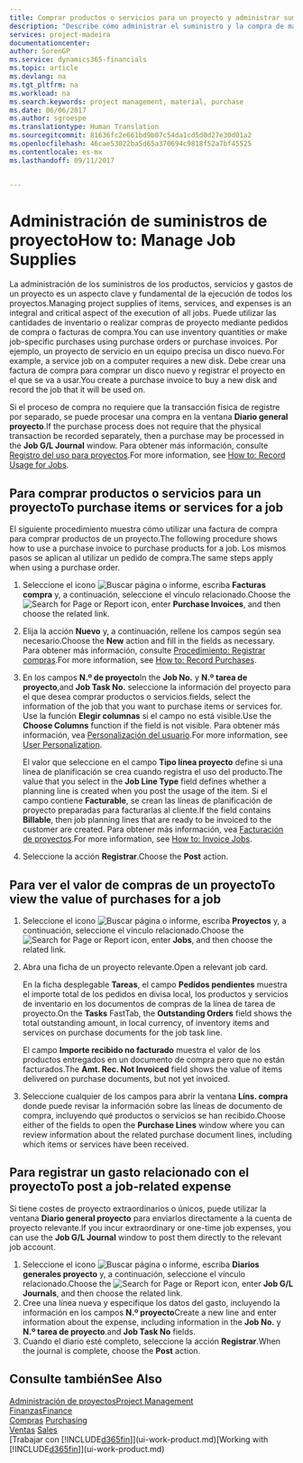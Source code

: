```yaml
---
title: Comprar productos o servicios para un proyecto y administrar suministros | Documentos de Microsoft
description: "Describe cómo administrar el suministro y la compra de materiales y de servicios para los proyectos."
services: project-madeira
documentationcenter: 
author: SorenGP
ms.service: dynamics365-financials
ms.topic: article
ms.devlang: na
ms.tgt_pltfrm: na
ms.workload: na
ms.search.keywords: project management, material, purchase
ms.date: 06/06/2017
ms.author: sgroespe
ms.translationtype: Human Translation
ms.sourcegitcommit: 81636fc2e661bd9b07c54da1cd5d0d27e30d01a2
ms.openlocfilehash: 46cae53022ba5d65a370694c9818f52a7bf45525
ms.contentlocale: es-mx
ms.lasthandoff: 09/11/2017


---
```

# <a name="how-to-manage-job-supplies"></a><span data-ttu-id="e292a-103">Administración de suministros de proyecto</span><span class="sxs-lookup"><span data-stu-id="e292a-103">How to: Manage Job Supplies</span></span>
<span data-ttu-id="e292a-104">La administración de los suministros de los productos, servicios y gastos de un proyecto es un aspecto clave y fundamental de la ejecución de todos los proyectos.</span><span class="sxs-lookup"><span data-stu-id="e292a-104">Managing project supplies of items, services, and expenses is an integral and critical aspect of the execution of all jobs.</span></span> <span data-ttu-id="e292a-105">Puede utilizar las cantidades de inventario o realizar compras de proyecto mediante pedidos de compra o facturas de compra.</span><span class="sxs-lookup"><span data-stu-id="e292a-105">You can use inventory quantities or make job-specific purchases using purchase orders or purchase invoices.</span></span> <span data-ttu-id="e292a-106">Por ejemplo, un proyecto de servicio en un equipo precisa un disco nuevo.</span><span class="sxs-lookup"><span data-stu-id="e292a-106">For example, a service job on a computer requires a new disk.</span></span> <span data-ttu-id="e292a-107">Debe crear una factura de compra para comprar un disco nuevo y registrar el proyecto en el que se va a usar.</span><span class="sxs-lookup"><span data-stu-id="e292a-107">You create a purchase invoice to buy a new disk and record the job that it will be used on.</span></span>

<span data-ttu-id="e292a-108">Si el proceso de compra no requiere que la transacción física de registre por separado, se puede procesar una compra en la ventana **Diario general proyecto**.</span><span class="sxs-lookup"><span data-stu-id="e292a-108">If the purchase process does not require that the physical transaction be recorded separately, then a purchase may be processed in the **Job G/L Journal** window.</span></span> <span data-ttu-id="e292a-109">Para obtener más información, consulte [Registro del uso para proyectos](projects-how-record-job-usage.md).</span><span class="sxs-lookup"><span data-stu-id="e292a-109">For more information, see [How to: Record Usage for Jobs](projects-how-record-job-usage.md).</span></span>

## <a name="to-purchase-items-or-services-for-a-job"></a><span data-ttu-id="e292a-110">Para comprar productos o servicios para un proyecto</span><span class="sxs-lookup"><span data-stu-id="e292a-110">To purchase items or services for a job</span></span>
<span data-ttu-id="e292a-111">El siguiente procedimiento muestra cómo utilizar una factura de compra para comprar productos de un proyecto.</span><span class="sxs-lookup"><span data-stu-id="e292a-111">The following procedure shows how to use a purchase invoice to purchase products for a job.</span></span> <span data-ttu-id="e292a-112">Los mismos pasos se aplican al utilizar un pedido de compra.</span><span class="sxs-lookup"><span data-stu-id="e292a-112">The same steps apply when using a purchase order.</span></span>  

1. <span data-ttu-id="e292a-113">Seleccione el icono ![Buscar página o informe](media/ui-search/search_small.png "icono Buscar página o informe"), escriba **Facturas compra** y, a continuación, seleccione el vínculo relacionado.</span><span class="sxs-lookup"><span data-stu-id="e292a-113">Choose the ![Search for Page or Report](media/ui-search/search_small.png "Search for Page or Report icon") icon, enter **Purchase Invoices**, and then choose the related link.</span></span>  
2. <span data-ttu-id="e292a-114">Elija la acción **Nuevo** y, a continuación, rellene los campos según sea necesario.</span><span class="sxs-lookup"><span data-stu-id="e292a-114">Choose the **New** action and fill in the fields as necessary.</span></span> <span data-ttu-id="e292a-115">Para obtener más información, consulte [Procedimiento: Registrar compras](purchasing-how-record-purchases.md).</span><span class="sxs-lookup"><span data-stu-id="e292a-115">For more information, see [How to: Record Purchases](purchasing-how-record-purchases.md).</span></span>
3. <span data-ttu-id="e292a-116">En los campos **N.º de proyecto**</span><span class="sxs-lookup"><span data-stu-id="e292a-116">In the **Job No.**</span></span> <span data-ttu-id="e292a-117">y **N.º tarea de proyecto**,</span><span class="sxs-lookup"><span data-stu-id="e292a-117">and **Job Task No.**</span></span> <span data-ttu-id="e292a-118">seleccione la información del proyecto para el que desea comprar productos o servicios.</span><span class="sxs-lookup"><span data-stu-id="e292a-118">fields, select the information of the job that you want to purchase items or services for.</span></span> <span data-ttu-id="e292a-119">Use la función **Elegir columnas** si el campo no está visible.</span><span class="sxs-lookup"><span data-stu-id="e292a-119">Use the **Choose Columns** function if the field is not visible.</span></span> <span data-ttu-id="e292a-120">Para obtener más información, vea [Personalización del usuario](ui-user-personalization.md).</span><span class="sxs-lookup"><span data-stu-id="e292a-120">For more information, see [User Personalization](ui-user-personalization.md).</span></span>

    <span data-ttu-id="e292a-121">El valor que seleccione en el campo **Tipo línea proyecto** define si una línea de planificación se crea cuando registra el uso del producto.</span><span class="sxs-lookup"><span data-stu-id="e292a-121">The value that you select in the **Job Line Type** field defines whether a planning line is created when you post the usage of the item.</span></span> <span data-ttu-id="e292a-122">Si el campo contiene **Facturable**, se crean las líneas de planificación de proyecto preparadas para facturarlas al cliente.</span><span class="sxs-lookup"><span data-stu-id="e292a-122">If the field contains **Billable**, then job planning lines that are ready to be invoiced to the customer are created.</span></span> <span data-ttu-id="e292a-123">Para obtener más información, vea [Facturación de proyectos](projects-how-invoice-jobs.md).</span><span class="sxs-lookup"><span data-stu-id="e292a-123">For more information, see [How to: Invoice Jobs](projects-how-invoice-jobs.md).</span></span>
4. <span data-ttu-id="e292a-124">Seleccione la acción **Registrar**.</span><span class="sxs-lookup"><span data-stu-id="e292a-124">Choose the **Post** action.</span></span>

## <a name="to-view-the-value-of-purchases-for-a-job"></a><span data-ttu-id="e292a-125">Para ver el valor de compras de un proyecto</span><span class="sxs-lookup"><span data-stu-id="e292a-125">To view the value of purchases for a job</span></span>
1. <span data-ttu-id="e292a-126">Seleccione el icono ![Buscar página o informe](media/ui-search/search_small.png "icono Buscar página o informe"), escriba **Proyectos** y, a continuación, seleccione el vínculo relacionado.</span><span class="sxs-lookup"><span data-stu-id="e292a-126">Choose the ![Search for Page or Report](media/ui-search/search_small.png "Search for Page or Report icon") icon, enter **Jobs**, and then choose the related link.</span></span>
2. <span data-ttu-id="e292a-127">Abra una ficha de un proyecto relevante.</span><span class="sxs-lookup"><span data-stu-id="e292a-127">Open a relevant job card.</span></span>

    <span data-ttu-id="e292a-128">En la ficha desplegable **Tareas**, el campo **Pedidos pendientes** muestra el importe total de los pedidos en divisa local, los productos y servicios de inventario en los documentos de compras de la línea de tarea de proyecto.</span><span class="sxs-lookup"><span data-stu-id="e292a-128">On the **Tasks** FastTab, the **Outstanding Orders** field shows the total outstanding amount, in local currency, of inventory items and services on purchase documents for the job task line.</span></span>  

    <span data-ttu-id="e292a-129">El campo **Importe recibido no facturado** muestra el valor de los productos entregados en un documento de compra pero que no están facturados.</span><span class="sxs-lookup"><span data-stu-id="e292a-129">The **Amt. Rec. Not Invoiced** field shows the value of items delivered on purchase documents, but not yet invoiced.</span></span>  
3. <span data-ttu-id="e292a-130">Seleccione cualquier de los campos para abrir la ventana **Líns. compra** donde puede revisar la información sobre las líneas de documento de compra, incluyendo qué productos o servicios se han recibido.</span><span class="sxs-lookup"><span data-stu-id="e292a-130">Choose either of the fields to open the **Purchase Lines** window where you can review information about the related purchase document lines, including which items or services have been received.</span></span>

## <a name="to-post-a-job-related-expense"></a><span data-ttu-id="e292a-131">Para registrar un gasto relacionado con el proyecto</span><span class="sxs-lookup"><span data-stu-id="e292a-131">To post a job-related expense</span></span>
<span data-ttu-id="e292a-132">Si tiene costes de proyecto extraordinarios o únicos, puede utilizar la ventana **Diario general proyecto** para enviarlos directamente a la cuenta de proyecto relevante.</span><span class="sxs-lookup"><span data-stu-id="e292a-132">If you incur extraordinary or one-time job expenses, you can use the **Job G/L Journal** window to post them directly to the relevant job account.</span></span>

1. <span data-ttu-id="e292a-133">Seleccione el icono ![Buscar página o informe](media/ui-search/search_small.png "icono Buscar página o informe"), escriba **Diarios generales proyecto** y, a continuación, seleccione el vínculo relacionado.</span><span class="sxs-lookup"><span data-stu-id="e292a-133">Choose the ![Search for Page or Report](media/ui-search/search_small.png "Search for Page or Report icon") icon, enter **Job G/L Journals**, and then choose the related link.</span></span>  
2. <span data-ttu-id="e292a-134">Cree una línea nueva y especifique los datos del gasto, incluyendo la información en los campos **N.º proyecto**</span><span class="sxs-lookup"><span data-stu-id="e292a-134">Create a new line and enter information about the expense, including information in the **Job No.**</span></span> <span data-ttu-id="e292a-135">y **N.º tarea de proyecto**.</span><span class="sxs-lookup"><span data-stu-id="e292a-135">and **Job Task No** fields.</span></span>  
3. <span data-ttu-id="e292a-136">Cuando el diario esté completo, seleccione la acción **Registrar**.</span><span class="sxs-lookup"><span data-stu-id="e292a-136">When the journal is complete, choose the **Post** action.</span></span>

## <a name="see-also"></a><span data-ttu-id="e292a-137">Consulte también</span><span class="sxs-lookup"><span data-stu-id="e292a-137">See Also</span></span>
[<span data-ttu-id="e292a-138">Administración de proyectos</span><span class="sxs-lookup"><span data-stu-id="e292a-138">Project Management</span></span>](projects-manage-projects.md)  
[<span data-ttu-id="e292a-139">Finanzas</span><span class="sxs-lookup"><span data-stu-id="e292a-139">Finance</span></span>](finance.md)  
<span data-ttu-id="e292a-140">[Compras](purchasing-manage-purchasing.md)       </span><span class="sxs-lookup"><span data-stu-id="e292a-140">[Purchasing](purchasing-manage-purchasing.md)       </span></span>  
<span data-ttu-id="e292a-141">[Ventas](sales-manage-sales.md)    </span><span class="sxs-lookup"><span data-stu-id="e292a-141">[Sales](sales-manage-sales.md)    </span></span>  
<span data-ttu-id="e292a-142">[Trabajar con [!INCLUDE[d365fin](includes/d365fin_md.md)]](ui-work-product.md)</span><span class="sxs-lookup"><span data-stu-id="e292a-142">[Working with [!INCLUDE[d365fin](includes/d365fin_md.md)]](ui-work-product.md)</span></span>  

